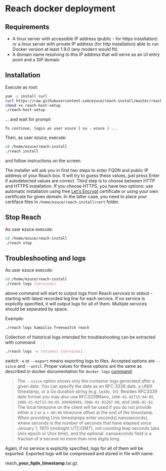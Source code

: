 # Reach docker deployment

## Requirements

* A linux server with accessible IP address (public - for https installation) or a linux server with private IP address (for http installation) able to run Docker version at least 1.9.0 (any modern would fit).
* A domain name resolving to this IP address that will serve as an UI entry point and a SIP domain

## Installation

Execute as root:

```sh
yum -y install curl
curl https://raw.githubusercontent.com/ezuce/reach-install/master/reach-host-setup.sh > reach-host-setup
chmod +x reach-host-setup
./reach-host-setup
```
... and wait for prompt:

```
To continue, login as user ezuce [ su - ezuce ] ...
```
Then, as user ezuce, execute:

```sh
cd /home/ezuce/reach-install
./reach install
```
and follow instructions on the screen.

The installer will ask you in first two steps to enter FQDN and public IP address of your Reach box. It will try to guess these values, just press Enter if autodetected values are correct. Third step is to choose between HTTP and HTTPS installation. If you choose HTTPS, you have two options: use automatic installation using free [Let's Encrypt](https://letsencrypt.org/) certificate or using your own certificate for given domain. In the latter case, you need to place your certiface files in `/home/ezuce/reach-install/cert` folder.

## Stop Reach

As user ezuce execute:

```sh
cd /home/ezuce/reach-install
./reach stop
```
## Troubleshooting and logs
As user ezuce execute:

```sh
cd /home/ezuce/reach-install
./reach logs [services]
```
above command will start to output logs from Reach services to stdout - starting with latest recorded log line for each service. If no service is explicitly specified, it will output logs for all of them. Multiple services should be separated by space.

Example:
```sh
./reach logs kamailio freeswitch reach
```
Collection of historical logs intended for troubleshooting can be extracted with command 

```sh
./reach logs -e [otions] [services]
```
switch `-e` or `--export` means exporting logs to files. Accepted options are `--since` and `--until`. Proper values for these options are the same as described in docker documentation for `docker logs` [command](https://docs.docker.com/engine/reference/commandline/logs/):

>The `--since` option shows only the container logs generated after a given date. You can specify the date as an RFC 3339 date, a UNIX timestamp, or a Go duration string (e.g. `1m30s`, `3h`). Besides RFC3339 date format you may also use RFC3339Nano, `2006-01-02T15:04:05`, `2006-01-02T15:04:05.999999999`,  `2006-01-02Z07:00`, and `2006-01-02`. The local timezone on the client will be used if you do not provide either a `Z` or a `+-00:00` timezone offset at the end of the timestamp. When providing Unix timestamps enter seconds[.nanoseconds], where seconds is the number of seconds that have elapsed since January 1, 1970 (midnight UTC/GMT), not counting leap seconds (aka Unix epoch or Unix time), and the optional .nanoseconds field is a fraction of a second no more than nine digits long.

Again, if no service is explicitly specified, logs for all of them will be exported. Exported logs will be compressed and stored in file with name:


reach_**your_fqdn**_**timestamp**.tar.gz
